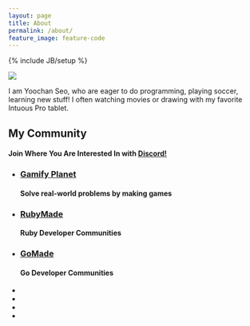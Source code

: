 ```yaml
---
layout: page
title: About
permalink: /about/
feature_image: feature-code
---
```


{% include JB/setup %}
<section id="about">
  <div class="md-line"></div>
  <img src="{{ ASSET_PATH }}/img/profile.jpg" class="img-circle profile"/>
  <p class="summary">
  I am Yoochan Seo, who are eager to do programming, playing soccer, learning new stuff!
  I often watching movies or drawing with my favorite Intuous Pro tablet.
  </p>

  <div class="community text-center group">
    <h2 class="group-name">My Community</h2>
    <h4 class="group-desc">Join Where You Are Interested In with <a href="https://discordapp.com/" target="_blank" class="highlight-blue">Discord!</a></h4>
    <ul class="channels">
      <li>
        <h3 class="name"><a href="#">Gamify Planet</a></h3>
        <h4 class="desc">Solve real-world problems by making games</h4>
      </li>
      <li>
        <h3 class="name"><a href="#">RubyMade</a></h3>
        <h4 class="desc">Ruby Developer Communities</h4>
      </li>
      <li>
        <h3 class="name"><a href="#">GoMade</a></h3>
        <h4 class="desc">Go Developer Communities</h4>
      </li>
    </ul>
  </div>

  <div class="sns text-center">
    <ul>
      <li>
        <a href="https://facebook.com/seoyoochan" target="_blank"><i class="fa fa-facebook-official fadeInUp"></i></a>
      </li>
      <li>
        <a href="https://twitter.com/seoyoochan" target="_blank"><i class="fa fa-twitter fadeInUp fadeInUp"></i></a>
      </li>
      <li>
        <a href="https://github.com/seoyoochan" target="_blank"><i class="fa fa-github fadeInUp fadeInUp"></i></a>
      </li>
      <li>
        <a href="https://www.linkedin.com/in/seoyoochan" target="_blank"><i class="fa fa-linkedin-square fadeInUp"></i></a>
      </li>
    </ul>
  </div>
</section>
